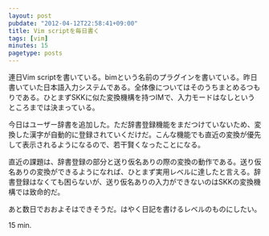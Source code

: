```yaml
---
layout: post
pubdate: "2012-04-12T22:58:41+09:00"
title: Vim scriptを毎日書く
tags: [vim]
minutes: 15
pagetype: posts
---
```

連日Vim scriptを書いている。bimという名前のプラグインを書いている。昨日書いていた日本語入力システムである。全体像についてはそのうちまとめるつもりである。ひとまずSKKに似た変換機構を持つIMで、入力モードはなしというところまでは決まっている。

今日はユーザー辞書を追加した。ただ辞書登録機能をまだつけていないため、変換した漢字が自動的に登録されていくだけだ。こんな機能でも直近の変換が優先して表示されるようになるので、若干賢くなったことになる。

直近の課題は、辞書登録の部分と送り仮名ありの際の変換の動作である。送り仮名ありの変換ができるようになれば、ひとまず実用レベルに達したと言える。辞書登録はなくても困らないが、送り仮名ありの入力ができないのはSKKの変換機構では致命的だ。

あと数日でおおよそはできそうだ。はやく日記を書けるレベルのものにしたい。

15 min.
